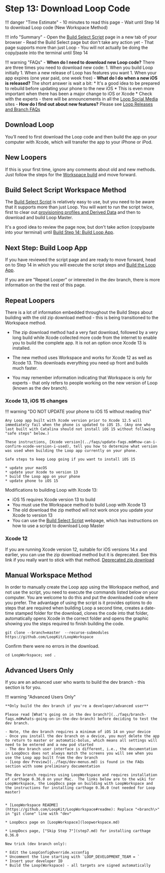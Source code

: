 # Step 13: Download Loop Code

!!! danger "Time Estimate"
    - 10 minutes to read this page
    - Wait until Step 14 to download Loop code (New Workspace Method)

!!! info "Summary"
    - Open the [Build Select Script](https://www.loopandlearn.org/build-select/) page in a new tab of your browser
    - Read the Build Select page but don't take any action yet
        - That page supports more than just Loop
        - You will not actually be doing the copy/paste into the terminal until Step 14

!!! warning "FAQs"
    - **When do I need to download new Loop code?** There are three times you need to download new code:
        1. When you build Loop initially
        1. When a new release of Loop has features you want
        1. When your app expires (one year paid, one week free)
    - **What do I do when a new iOS is released?** The short answer is wait a bit:
        * It's a good idea to be prepared to rebuild before updating your phone to the new iOS
        * This is even more important when there has been a major change to iOS or Xcode
        * Check with the experts - there will be announcements in all the [Loop Social Media](../index.md#stay-in-the-loop) sites
    - **How do I find out about new features?** Please see [Loop Releases and Branch FAQs](../faqs/branch-faqs.md)

## Download Loop

You’ll need to first download the Loop code and then build the app on your computer with Xcode, which will transfer the app to your iPhone or iPod.

## New Loopers

If this is your first time, ignore any comments about old and new methods. Just follow the steps for the [Workspace build](#using-the-workspace-method-for-loop) and move forward.

## Build Select Script Workspace Method

The [Build Select Script](https://www.loopandlearn.org/build-select/) is relatively easy to use, but you need to be aware that it supports more than just Loop.  You will want to run the script twice, first to clear out [provisioning profiles and Derived Data](updating.md#step-4a-delete-old-provisioning-profiles) and then to download and build Loop Master.

It's a good idea to review the page now, but don't take action (copy/paste into your terminal) until [Build Step 14: Build Loop App](step14.md).


## Next Step: Build Loop App

If you have reviewed the script page and are ready to move forward, head on to Step 14 in which you will execute the script steps and [Build the Loop App](step14.md).

If you are are "Repeat Looper" or interested in the dev branch, there is more information on the the rest of this page.


## Repeat Loopers

There is a lot of information embedded throughout the Build Steps about building with the old zip download method - this is being transitioned to the Workspace method.

* The zip download method had a very fast download, followed by a very long build while Xcode collected more code from the internet to enable you to build the complete app. It is not an option once Xcode 13 is installed.

* The new method uses Workspace and works for Xcode 12 as well as Xcode 13. This downloads everything you need up front and builds much faster.

* You may remember information indicating that Workspace is only for experts - that only refers to people working on the new version of Loop (known as the dev branch).

### Xcode 13, iOS 15 changes

!!! warning "DO NOT UPDATE your phone to iOS 15 without reading this"

    Any Loop app built with Xcode version prior to Xcode 12.5 will immediately fail when the phone is updated to iOS 15. (Any one who last built with Catalina should not install iOS 15 without following "safe steps" below.)

    These instructions, [Xcode version](../faqs/update-faqs.md#how-can-i-confirm-xcode-version-i-used), tell you how to determine what version was used when building the Loop app currently on your phone.

    Safe steps to keep Loop going if you want to install iOS 15

    * update your macOS
    * update your Xcode to version 13
    * build the Loop app on your phone
    * update phone to iOS 15

Modifications to building Loop with Xcode 13:

* iOS 15 requires Xcode version 13 to build
* You must use the Workspace method to build Loop with Xcode 13
* The old download the zip method will not work once you update your Xcode to version 13
* You can use the [Build Select Script](https://www.loopandlearn.org/build-select/) webpage, which has instructions on how to use a script to download Loop Master

### Xcode 12

If you are running Xcode version 12, suitable for iOS versions 14.x and earlier, you can use the zip download method but it is deprecated.  See this link if you really want to stick with that method. [Deprecated zip download](step14-zip.md)

## Manual Workspace Method

In order to manually create the Loop app using the Workspace method, and not use the script, you need to execute the commands listed below on your computer. You are welcome to do this and put the downloaded code where you prefer. The advantage of using the script is it provides options to do steps that are required when building Loop a second time, creates a date-time stamped folder for the download, clones the code into that folder, automatically opens Xcode in the correct folder and opens the graphic showing you the steps required to finish building the code.

  `git clone --branch=master  --recurse-submodules https://github.com/LoopKit/LoopWorkspace`

Confirm there were no errors in the download.

  `cd LoopWorkspace; xed .`


## Advanced Users Only

If you are an advanced user who wants to build the dev branch - this section is for you.

!!! warning "Advanced Users Only"

    **Only build the dev branch if you're a developer/advanced user**

    Please read [What's going on in the dev branch?](../faqs/branch-faqs.md#whats-going-on-in-the-dev-branch) before deciding to test the dev branch.

    - Note, the dev branch requires a minimum of iOS 14 on your device
    - Once you install the dev branch on a device, you must delete the app to return to master or automatic-bolus, which means all settings will need to be entered and a new pod started
    - The dev branch user interface is different, i.e., the documentation in LoopDocs does not always match the screens you will see when you use the Loop app built from the dev branch
    - [Loop dev Preview](../faqs/dev-menus.md) is found in the FAQs section with some preliminary documentation

    The dev branch requires using LoopWorkspace and requires installation of carthage 0.36.0 on your Mac.  The links below are to the wiki for LoopWorkspace, the LoopDocs page on building with LoopWorkspace and the instructions for installing carthage 0.36.0 (not needed for Loop master)  


    * [LoopWorkspace README](https://github.com/LoopKit/LoopWorkspace#readme): Replace "<branch\>" in "git clone" line with "dev"

    * LoopDocs page on [LoopWorkspace](loopworkspace.md)

    * LoopDocs page, ["Skip Step 7"](step7.md) for installing carthage 0.36.0

    New trick (dev branch only):

    * Edit the LoopConfigOverride.xcconfig
    * Uncomment the line starting with `LOOP_DEVELOPMENT_TEAM = `
    * Insert your developer ID
    * Build the Loop(Workspace) - all targets are signed automatically
